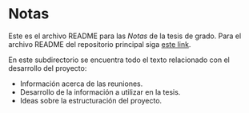 # Notas

Este es el archivo README para las *Notas* de la tesis de grado. Para el archivo README del repositorio principal siga [este link](README.md).

En este subdirectorio se encuentra todo el texto relacionado con el desarrollo del proyecto:
* Información acerca de las reuniones.
* Desarrollo de la información a utilizar en la tesis.
* Ideas sobre la estructuración del proyecto.
